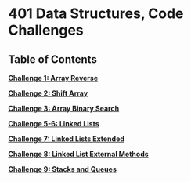 # 401 Data Structures, Code Challenges

## Table of Contents

**[Challenge 1: Array Reverse](./challenges/arrayReverse/README.md)**

**[Challenge 2: Shift Array](./challenges/arrayShift/README.md)**

**[Challenge 3: Array Binary Search](./challenges/arrayBinarySearch/README.md)**

**[Challenge 5-6: Linked Lists](./Data-Structures/linkedList/README.md)**

**[Challenge 7: Linked Lists Extended](./Data-Structures/linkedList/README-kth.md)**

**[Challenge 8: Linked List External Methods](./Data-Structures/linkedList/README-zip.md)**

**[Challenge 9: Stacks and Queues](./Data-Structures/stacks-and-queues/README.md)**
